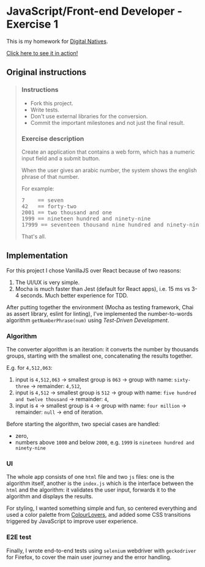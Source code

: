 # JavaScript/Front-end Developer - Exercise 1

This is my homework for [Digital Natives](https://www.digitalnatives.hu).

[Click here to see it in action!](https://gergooo.github.io/numbers-to-words/)

## Original instructions

> ### Instructions
>
> - Fork this project.
> - Write tests.
> - Don't use external libraries for the conversion.
> - Commit the important milestones and not just the final result.
>
> ### Exercise description
>
> Create an application that contains a web form, which has a numeric input field and a submit button.
>
> When the user gives an arabic number, the system shows the english phrase of that number.
>
> For example:
>
> <pre>
> 7    == seven
> 42   == forty-two
> 2001 == two thousand and one
> 1999 == nineteen hundred and ninety-nine
> 17999 == seventeen thousand nine hundred and ninety-nine
> </pre>
>
> That's all.

## Implementation

For this project I chose VanillaJS over React because of two reasons:

1. The UI/UX is very simple.
2. Mocha is much faster than Jest (default for React apps), i.e. 15 ms vs 3-4 seconds. Much better experience for TDD.

After putting together the environment (Mocha as testing framework, Chai as assert library, eslint for linting), I've implemented the number-to-words algorithm `getNumberPhrase(num)` using _Test-Driven Development_.

### Algorithm

The converter algorithm is an iteration: it converts the number by thousands groups, starting with the smallest one, concatenating the results together.

E.g. for `4,512,063`:

1. input is `4,512,063` -> smallest group is `063` -> group with name: `sixty-three` -> remainder: `4,512`,
2. input is `4,512` -> smallest group is `512` -> group with name: `five hundred and twelve thousand` -> remainder: `4`,
3. input is `4` -> smallest group is `4` -> group with name: `four million` -> remainder: `null` -> end of iteration.

Before starting the algorithm, two special cases are handled:

- zero,
- numbers above `1000` and below `2000`, e.g. `1999` is `nineteen hundred and ninety-nine`

### UI

The whole app consists of one `html` file and two `js` files: one is the algorithm itself, another is the `index.js` which is the interface between the `html` and the algorithm: it validates the user input, forwards it to the algorithm and displays the results.

For styling, I wanted something simple and fun, so centered everything and used a color palette from [ColourLovers](https://www.colourlovers.com/palette/1047246/Playroom), and added some CSS transitions triggered by JavaScript to improve user experience.

### E2E test

Finally, I wrote end-to-end tests using `selenium` webdriver with `geckodriver` for Firefox, to cover the main user journey and the error handling.
